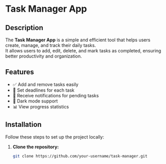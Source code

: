 # Task Manager App

## Description  
The **Task Manager App** is a simple and efficient tool that helps users create, manage, and track their daily tasks.  
It allows users to add, edit, delete, and mark tasks as completed, ensuring better productivity and organization.  

## Features  
- ✅ Add and remove tasks easily  
- 📅 Set deadlines for each task  
- 🔔 Receive notifications for pending tasks  
- 🌙 Dark mode support  
- 📊 View progress statistics  

## Installation  
Follow these steps to set up the project locally:  

1. **Clone the repository:**  
   ```bash
   git clone https://github.com/your-username/task-manager.git

